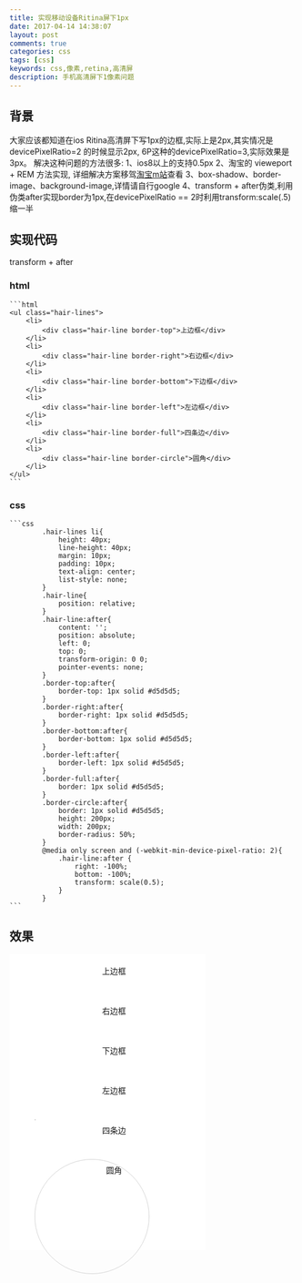 ```yaml
---
title: 实现移动设备Ritina屏下1px
date: 2017-04-14 14:38:07
layout: post
comments: true
categories: css
tags: [css]
keywords: css,像素,retina,高清屏
description: 手机高清屏下1像素问题
---
```

## 背景

大家应该都知道在ios Ritina高清屏下写1px的边框,实际上是2px,其实情况是devicePixelRatio=2 的时候显示2px, 6P这种的devicePixelRatio=3,实际效果是3px。
解决这种问题的方法很多:
1、ios8以上的支持0.5px
2、淘宝的 vieweport + REM 方法实现, 详细解决方案移驾[淘宝m站](m.taobao.com)查看
3、box-shadow、border-image、background-image,详情请自行google
4、transform + after伪类,利用伪类after实现border为1px,在devicePixelRatio == 2时利用transform:scale(.5)缩一半
<!-- more -->
## 实现代码 
   transform + after
### html

    ```html
    <ul class="hair-lines">
        <li>
            <div class="hair-line border-top">上边框</div>
        </li>
        <li>
            <div class="hair-line border-right">右边框</div>
        </li>
        <li>
            <div class="hair-line border-bottom">下边框</div>
        </li>
        <li>
            <div class="hair-line border-left">左边框</div>
        </li>
        <li>
            <div class="hair-line border-full">四条边</div>
        </li>
        <li>
            <div class="hair-line border-circle">圆角</div>
        </li>
    </ul>
    ```
### css

    ```css
            .hair-lines li{
                height: 40px;
                line-height: 40px;
                margin: 10px;
                padding: 10px;
                text-align: center;
                list-style: none;
            }
            .hair-line{
                position: relative;
            }
            .hair-line:after{
                content: '';
                position: absolute;
                left: 0;
                top: 0;
                transform-origin: 0 0;
                pointer-events: none;
            }
            .border-top:after{
                border-top: 1px solid #d5d5d5;
            }
            .border-right:after{
                border-right: 1px solid #d5d5d5;
            }
            .border-bottom:after{
                border-bottom: 1px solid #d5d5d5;
            }
            .border-left:after{
                border-left: 1px solid #d5d5d5;
            }
            .border-full:after{
                border: 1px solid #d5d5d5;
            }
            .border-circle:after{
                border: 1px solid #d5d5d5;
                height: 200px;
                width: 200px;
                border-radius: 50%;
            }
            @media only screen and (-webkit-min-device-pixel-ratio: 2){
                .hair-line:after {
                    right: -100%;
                    bottom: -100%;
                    transform: scale(0.5);
                }
            }
    ```
## 效果
<ul class="hair-lines"><li><div class="hair-line border-top">上边框</div></li><li><div class="hair-line border-right">右边框</div></li><li><div class="hair-line border-bottom">下边框</div></li><li><div class="hair-line border-left">左边框</div></li><li><div class="hair-line border-full">四条边</div></li><li><div class="hair-line border-circle">圆角</div></li></ul>
<style type="text/css">
        .hair-lines{
            width: 320px;
            background:#fff;
            padding-bottom: 100px;
        }
        .hair-lines li{
            height: 40px;
            line-height: 40px;
            margin: 10px;
            padding: 10px;
            text-align: center;
            list-style: none;
        }
        .hair-lines li:before{
            display:none!important;
        }
        .hair-line{
            position: relative;
        }
        .hair-line:after{
            content: '';
            position: absolute;
            left: 0;
            top: 0;
            transform-origin: 0 0;
            pointer-events: none;
        }
        .border-top:after{
            border-top: 1px solid #d5d5d5;
        }
        .border-right:after{
            border-right: 1px solid #d5d5d5;
        }
        .border-bottom:after{
            border-bottom: 1px solid #d5d5d5;
        }
        .border-left:after{
            border-left: 1px solid #d5d5d5;
        }
        .border-full:after{
            border: 1px solid #d5d5d5;
        }
        .border-circle:after{
            border: 1px solid #d5d5d5;
            height: 200px;
            width: 200px;
            border-radius: 50%;
        }
        @media only screen and (-webkit-min-device-pixel-ratio: 2){
            .hair-line:after {
                right: -100%;
                bottom: -100%;
                transform: scale(0.5);
            }
        }
</style>